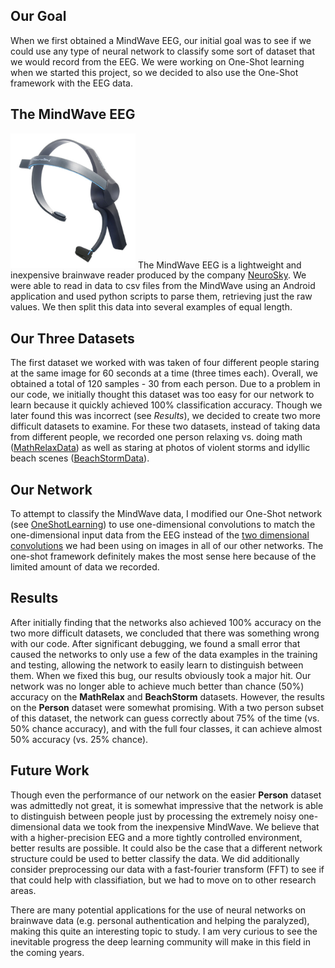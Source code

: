 ## Our Goal
When we first obtained a MindWave EEG, our initial goal was to see if we could
use any type of neural network to classify some sort of dataset that we would record
from the EEG.  We were working on One-Shot learning when we started this project, so
we decided to also use the One-Shot framework with the EEG data.

## The MindWave EEG
<img src="./mindwave.jpg" alt="Image of MindWave" width="200"/>
The MindWave EEG is a lightweight and inexpensive brainwave reader produced by the
company <a href="http://neurosky.com">NeuroSky</a>.  We were able to read in data to
csv files from the MindWave using an Android application and used python scripts
to parse them, retrieving just the raw values.  We then split this data into several
examples of equal length.

## Our Three Datasets
The first dataset we worked with was taken of four different people staring at the 
same image for 60 seconds at a time (three times each).  Overall, we obtained a total
of 120 samples - 30 from each person.  Due to a problem in our code, we initially
thought this dataset was too easy for our network to learn because it quickly
achieved 100% classification accuracy.  Though we later found this was incorrect (see
*Results*), we decided to create two more difficult datasets to examine.  For these 
two datasets, instead of taking data from different people, we recorded one person 
relaxing vs. doing math ([MathRelaxData](./MathRelaxData)) as well as staring at 
photos of violent storms and idyllic beach scenes 
([BeachStormData](./BeachStormData)).

## Our Network
To attempt to classify the MindWave data, I modified our One-Shot network (see 
[OneShotLearning](../OneShotLearning/)) to use one-dimensional convolutions to match
the one-dimensional input data from the EEG instead of the
[two dimensional convolutions](../README.md) we had been using on images in all of 
our other networks.  The one-shot framework definitely makes the most sense here
because of the limited amount of data we recorded.

## Results
After initially finding that the networks also achieved 100% accuracy on the two
more difficult datasets, we concluded that there was something wrong with our code.
After significant debugging, we found a small error that caused the networks to only
use a few of the data examples in the training and testing, allowing the network
to easily learn to distinguish between them.  When we fixed this bug, our results
obviously took a major hit.  Our network was no longer able to achieve much better
than chance (50%) accuracy on the **MathRelax** and **BeachStorm** datasets.
However, the results on the **Person** dataset were somewhat promising. With a two 
person subset of this dataset, the network can guess correctly about 75% of the time 
(vs. 50% chance accuracy), and with the full four classes, it can achieve almost 50% 
accuracy (vs. 25% chance).

## Future Work
Though even the performance of our network on the easier **Person** dataset was 
admittedly not great, it is somewhat impressive that the network is able to 
distinguish between people just by processing the extremely noisy one-dimensional 
data we took from the inexpensive MindWave.  We believe that with a higher-precision 
EEG and a more tightly controlled environment, better results are possible.  It 
could also be the case that a different network structure could be used to better 
classify the data.  We did additionally consider preprocessing our data with a 
fast-fourier transform (FFT) to see if that could help with classifiation, but we had
to move on to other research areas.  

There are many potential applications for the use of neural networks on brainwave 
data (e.g. personal authentication and helping the paralyzed), making this quite an 
interesting topic to study.  I am very curious to see the inevitable progress the 
deep learning community will make in this field in the coming years.
